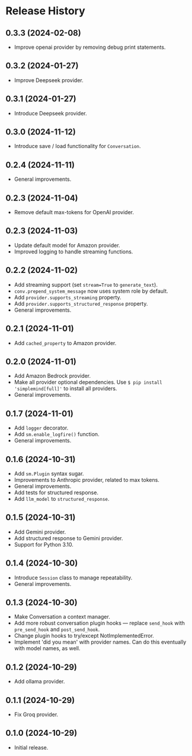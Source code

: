 Release History
===============

## 0.3.3 (2024-02-08)

- Improve openai provider by removing debug print statements.

## 0.3.2 (2024-01-27)

- Improve Deepseek provider.

## 0.3.1 (2024-01-27)

- Introduce Deepseek provider.

## 0.3.0 (2024-11-12)

- Introduce save / load functionality for `Conversation`.

## 0.2.4 (2024-11-11)

- General improvements.

## 0.2.3 (2024-11-04)

- Remove default max-tokens for OpenAI provider.

## 0.2.3 (2024-11-03)

- Update default model for Amazon provider.
- Improved logging to handle streaming functions.

## 0.2.2 (2024-11-02)

- Add streaming support (set `stream=True` to `generate_text`).
- `conv.prepend_system_message` now uses system role by default.
- Add `provider.supports_streaming` property.
- Add `provider.supports_structured_response` property.
- General improvements.

## 0.2.1 (2024-11-01)

- Add `cached_property` to Amazon provider.

## 0.2.0 (2024-11-01)

- Add Amazon Bedrock provider.
- Make all provider optional dependencies. Use `$ pip install 'simplemind[full]'` to install all providers.
- General improvements.

## 0.1.7 (2024-11-01)

- Add `logger` decorator.
- Add `sm.enable_logfire()` function.
- General improvements.

## 0.1.6 (2024-10-31)

- Add `sm.Plugin` syntax sugar.
- Improvements to Anthropic provider, related to max tokens.
- General improvements.
- Add tests for structured response.
- Add `llm_model` to `structured_response`.

## 0.1.5 (2024-10-31)

- Add Gemini provider.
- Add structured response to Gemini provider.
- Support for Python 3.10.

## 0.1.4 (2024-10-30)

- Introduce `Session` class to manage repeatability.
- General improvements.

## 0.1.3 (2024-10-30)

- Make Conversation a context manager.
- Add more robust conversation plugin hooks — replace `send_hook` with `pre_send_hook` and `post_send_hook`.
- Change plugin hooks to try/except NotImplementedError.
- Implement 'did you mean' with provider names. Can do this eventually with model names, as well.

## 0.1.2 (2024-10-29)

- Add ollama provider.

## 0.1.1 (2024-10-29)

- Fix Groq provider.

## 0.1.0 (2024-10-29)

- Initial release.
